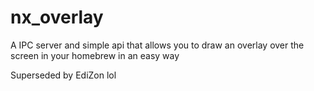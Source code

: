 # nx_overlay
A IPC server and simple api that allows you to draw an overlay over the screen in your homebrew in an easy way

Superseded by EdiZon lol

